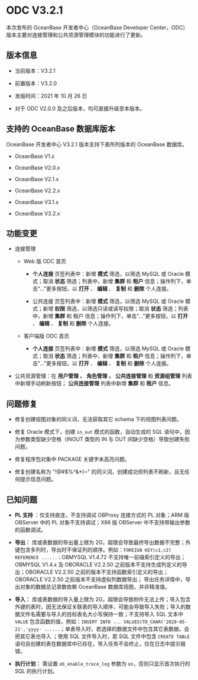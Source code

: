 ODC V3.2.1 
===============================

本次发布的 OceanBase 开发者中心（OceanBase Developer Center，ODC）版本主要对连接管理和公共资源管理模块的功能进行了更新。

版本信息 
-------------------------

* 当前版本：V3.2.1

  

* 前置版本：V3.2.0

  

* 发版时间：2021 年 10 月 26 日

  

* 对于 ODC V2.0.0 及之后版本，均可直接升级至本版本。

  




支持的 OceanBase 数据库版本 
----------------------------------------

OceanBase 开发者中心 V3.2.1 版本支持下表所列版本的 OceanBase 数据库。

* OceanBase V1.x

  

* OceanBase V2.0.x

  

* OceanBase V2.1.x

  

* OceanBase V2.2.x

  

* OceanBase V3.1.x

  

* OceanBase V3.2.x

  




功能变更 
-------------------------

* 连接管理

  * Web 版 ODC 首页

    * **个人连接** 页签列表中：新增 **模式** 筛选，以筛选 MySQL 或 Oracle 模式；取消 **状态** 筛选；列表中，新增 **集群** 和 **租户** 信息；操作列下，单击"..."更多按钮，以 **打开** 、 **编辑** 、 **复制** 和 **删除** 个人连接。

      
    
    * 公共连接 页签列表中：新增 **模式** 筛选，以筛选 MySQL 或 Oracle 模式；新增 **权限** 筛选，以筛选只读或读写权限；取消 **状态** 筛选；列表中，新增 **集群** 和 租户 信息；操作列下，单击"..."更多按钮，以 **打开** 、 **编辑** 、 **复制** 和 **删除** 个人连接。

      
    

    
  
  * 客户端版 ODC 首页

    * **个人连接** 页签列表中：新增 **模式** 筛选，以筛选 MySQL 或 Oracle 模式；取消 **状态** 筛选；列表中，新增 **集群** 和 **租户** 信息；操作列下，单击"..."更多按钮，以 **打开** 、 **编辑** 、 **复制** 和 **删除** 个人连接。

      
    

    
  

  

* 公共资源管理：在 **用户管理** **、** **角色管理** **、** **公共连接管理** 和 **资源组管理** 列表中新增手动刷新按钮； **公共连接管理** 列表中新增 **集群** 和 **租户** 信息。

  




问题修复 
-------------------------

* 修复创建视图对象的同义词，无法获取其它 schema 下的视图列表问题。

  

* 修复 Oracle 模式下，创建 `in_out` 模式的函数，自动生成的 SQL 语句中，因为参数类型缺少空格（INOUT 类型的 IN 与 OUT 间缺少空格）导致创建失败问题。

  

* 修复程序包对象中 PACKAGE 关键字未高亮问题。

  

* 修复创建名称为 "!@#$%\^\&\*(\~" 的同义词，创建成功但列表不刷新，且无任何提示信息问题。

已知问题 
-------------------------

* **PL 支持** ：仅支持直连，不支持调试 OBProxy 连接方式的 PL 对象；ARM 版 OBServer 中的 PL 对象不支持调试；X86 版 OBServer 中不支持带输出参数的函数调试。


* **导出：** 库或表数据的导出量上限为 2G，超限会导致最终导出数据不完整；外键包含多列时，导出时不保证列的顺序。例如：`FOREIGN KEY(c1,c2) REFERENCE ......；`OBMYSQL V1.4.72 不支持唯一前缀索引定义的导出；OBMYSQL V1.4.x 及 OBORACLE V2.2.50 之前版本不支持生成列定义的导出；OBORACLE V2.2.50 之前的版本不支持函数索引定义的导出；OBORACLE V2.2.50 之前版本不支持虚拟列数据导出； 导出任务详情中，导出对象的数据总记录数依赖 OceanBase 数据库视图，并非精准值。


* **导入：** 库或表数据的导入量上限为 2G，超限会导致附件无法上传；导入包含外键的表时，因无法保证关联表的导入顺序，可能会导致导入失败；导入的数据文件名需要与导入的目标表名大小写保持一致；不支持导入 SQL 文本中 `VALUE` 包含函数的值，例如：`INSERT INTO ... VALUES(TO_CHAR('2029-05-21','yyyy- ......`；单表导入时，若选择的数据文件中包含其它表数据，会把其它表也导入 ；使用 SQL 文件导入时，若 SQL 文件中包含 `CREATE TABLE` 语句且创建的表在数据库中已存在，导入任务不会终止，仅在日志中提示报错。

  

* **执行计划：** 需设置 `ob_enable_trace_log` 参数为 `on`，否则只显示首次执行的 SQL 的执行计划。